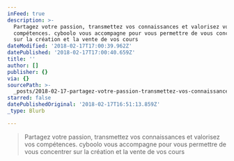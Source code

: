 ```yaml
---
inFeed: true
description: >-
  Partagez votre passion, transmettez vos connaissances et valorisez vos
  compétences. cyboolo vous accompagne pour vous permettre de vous concentrer
  sur la création et la vente de vos cours
dateModified: '2018-02-17T17:00:39.962Z'
datePublished: '2018-02-17T17:00:40.659Z'
title: ''
author: []
publisher: {}
via: {}
sourcePath: >-
  _posts/2018-02-17-partagez-votre-passion-transmettez-vos-connaissances-et-val.md
starred: false
datePublishedOriginal: '2018-02-17T16:51:13.859Z'
_type: Blurb

---
```

> Partagez votre passion, transmettez vos connaissances et valorisez vos compétences. cyboolo vous accompagne pour vous permettre de vous concentrer sur la création et la vente de vos cours